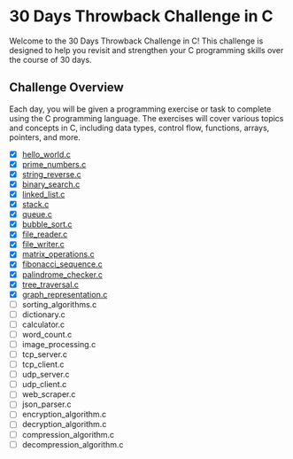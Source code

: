 # 30 Days Throwback Challenge in C

Welcome to the 30 Days Throwback Challenge in C! This challenge is designed to help you revisit and strengthen your C programming skills over the course of 30 days.

## Challenge Overview

Each day, you will be given a programming exercise or task to complete using the C programming language. The exercises will cover various topics and concepts in C, including data types, control flow, functions, arrays, pointers, and more.

- [x] [hello_world.c](./src/hello_world.c)
- [x] [prime_numbers.c](./src/prime_numbers.c)
- [x] [string_reverse.c](./src/string_reverse.c)
- [x] [binary_search.c](./src/binary_search.c)
- [x] [linked_list.c](./src/linked_list.c)
- [x] [stack.c](./src/stack.c)
- [x] [queue.c](./src/queue.c)
- [x] [bubble_sort.c](./src/bubble_sort.c)
- [x] [file_reader.c](./src/file_reader.c)
- [x] [file_writer.c](./src/file_writer.c)
- [x] [matrix_operations.c](./src/matrix_operations.c)
- [x] [fibonacci_sequence.c](./src/fibonacci_sequence.c)
- [x] [palindrome_checker.c](./src/palindrome_checker.c)
- [x] [tree_traversal.c](./src/tree_traversal.c)
- [x] [graph_representation.c](./src/graph_representation.c)
- [ ] sorting_algorithms.c
- [ ] dictionary.c
- [ ] calculator.c
- [ ] word_count.c
- [ ] image_processing.c
- [ ] tcp_server.c
- [ ] tcp_client.c
- [ ] udp_server.c
- [ ] udp_client.c
- [ ] web_scraper.c
- [ ] json_parser.c
- [ ] encryption_algorithm.c
- [ ] decryption_algorithm.c
- [ ] compression_algorithm.c
- [ ] decompression_algorithm.c
